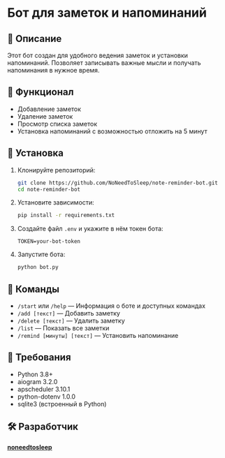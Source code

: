 
# Бот для заметок и напоминаний

## 📌 Описание

Этот бот создан для удобного ведения заметок и установки напоминаний. Позволяет записывать важные мысли и получать напоминания в нужное время.

## 🚀 Функционал

* Добавление заметок
* Удаление заметок
* Просмотр списка заметок
* Установка напоминаний с возможностью отложить на 5 минут

## 🔧 Установка

1. Клонируйте репозиторий:
   ```bash
   git clone https://github.com/NoNeedToSleep/note-reminder-bot.git
   cd note-reminder-bot
   ```
2. Установите зависимости:
   ```bash
   pip install -r requirements.txt
   ```
3. Создайте файл `.env` и укажите в нём токен бота:
   ```
   TOKEN=your-bot-token
   ```
4. Запустите бота:
   ```bash
   python bot.py
   ```

## 📖 Команды

* `/start` или `/help` — Информация о боте и доступных командах
* `/add [текст]` — Добавить заметку
* `/delete [текст]` — Удалить заметку
* `/list` — Показать все заметки
* `/remind [минуты] [текст]` — Установить напоминание

## 📜 Требования

* Python 3.8+
* aiogram 3.2.0
* apscheduler 3.10.1
* python-dotenv 1.0.0
* sqlite3 (встроенный в Python)

## 🛠 Разработчик

**[noneedtosleep](https://github.com/NoNeedToSleep/)**

